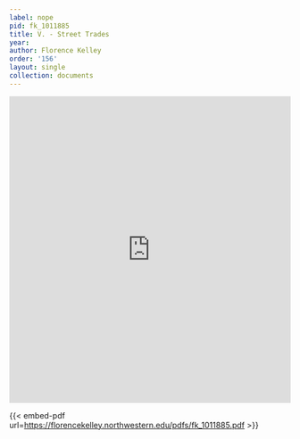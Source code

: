 ```yaml
---
label: nope
pid: fk_1011885
title: V. - Street Trades
year:
author: Florence Kelley
order: '156'
layout: single
collection: documents
---
```

<iframe src="https://northwestern.app.box.com/embed/s/9j4dc347quyez6qbqk5qf3hbdohcvooq?sortColumn=date&view=list" width="100%" height="550" frameborder="0" allowfullscreen webkitallowfullscreen msallowfullscreen></iframe>


{{< embed-pdf url=https://florencekelley.northwestern.edu/pdfs/fk_1011885.pdf >}}